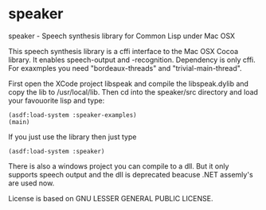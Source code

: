 # speaker
speaker - Speech synthesis library for Common Lisp under Mac OSX

This speech synthesis library is a cffi interface to the Mac OSX Cocoa library. It enables speech-output and -recognition. 
Dependency is only cffi. For exaxmples you need "bordeaux-threads" and "trivial-main-thread".

First open the XCode project libspeak and compile the libspeak.dylib and copy the lib to /usr/local/lib.
Then cd into the speaker/src directory and load your favouorite lisp and type:

    (asdf:load-system :speaker-examples)
    (main)

If you just use the library then just type

    (asdf:load-system :speaker)
    
There is also a windows project you can compile to a dll.
But it only supports speech output and the dll is deprecated beacuse .NET assemly's are used now.    
    
License is based on GNU LESSER GENERAL PUBLIC LICENSE.
